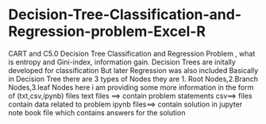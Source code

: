 # Decision-Tree-Classification-and-Regression-problem-Excel-R
CART and C5.0
Decision Tree Classification and Regression Problem , what is entropy and Gini-index, information gain.
Decision Trees are initally developed for classification But later Regression was also included
Basically in Decision Tree there are 3 types of Nodes they are 1. Root Nodes,2.Branch Nodes,3.leaf Nodes
here i am providing some more information in the form of (txt,csv,ipynb) files
text files ==> contain problem statements
csv==> files contain data related to problem
ipynb files==> contain solution in jupyter note book file which contains answers for the solution
